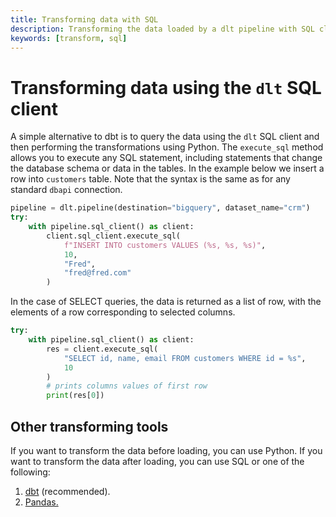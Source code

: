 ```yaml
---
title: Transforming data with SQL
description: Transforming the data loaded by a dlt pipeline with SQL client
keywords: [transform, sql]
---
```


# Transforming data using the `dlt` SQL client

A simple alternative to dbt is to query the data using the `dlt` SQL client and then performing the
transformations using Python. The `execute_sql` method allows you to execute any SQL statement,
including statements that change the database schema or data in the tables. In the example below we
insert a row into `customers` table. Note that the syntax is the same as for any standard `dbapi`
connection.

```python
pipeline = dlt.pipeline(destination="bigquery", dataset_name="crm")
try:
    with pipeline.sql_client() as client:
        client.sql_client.execute_sql(
            f"INSERT INTO customers VALUES (%s, %s, %s)",
            10,
            "Fred",
            "fred@fred.com"
        )
```

In the case of SELECT queries, the data is returned as a list of row, with the elements of a row
corresponding to selected columns.

```python
try:
    with pipeline.sql_client() as client:
        res = client.execute_sql(
            "SELECT id, name, email FROM customers WHERE id = %s",
            10
        )
        # prints columns values of first row
        print(res[0])
```

## Other transforming tools

If you want to transform the data before loading, you can use Python. If you want to transform the
data after loading, you can use SQL or one of the following:

1. [dbt](dbt.md) (recommended).
1. [Pandas.](pandas.md)
